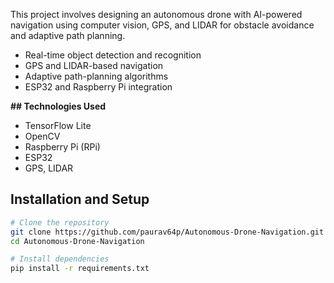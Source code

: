 This project involves designing an autonomous drone with AI-powered navigation using computer vision, GPS, and LIDAR for obstacle avoidance and adaptive path planning.

- Real-time object detection and recognition
- GPS and LIDAR-based navigation
- Adaptive path-planning algorithms
- ESP32 and Raspberry Pi integration

**## Technologies Used**
- TensorFlow Lite
- OpenCV
- Raspberry Pi (RPi)
- ESP32
- GPS, LIDAR

## Installation and Setup
```sh
# Clone the repository
git clone https://github.com/paurav64p/Autonomous-Drone-Navigation.git
cd Autonomous-Drone-Navigation

# Install dependencies
pip install -r requirements.txt
